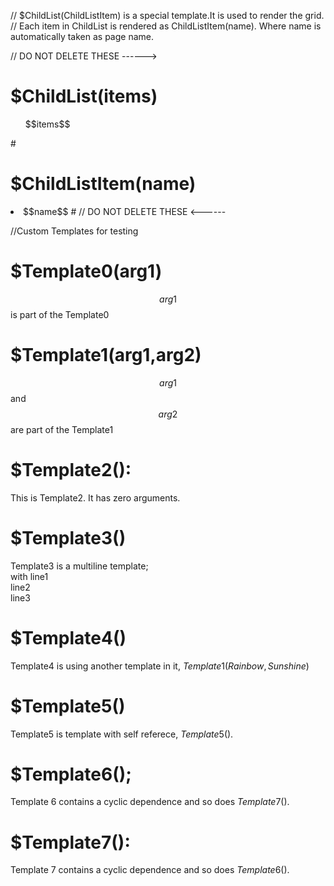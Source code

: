 // $ChildList(ChildListItem) is a special template.It is used to render the grid.
// Each item in ChildList is rendered as ChildListItem(name). Where name is automatically taken as page name.

// DO NOT DELETE THESE ------>
# $ChildList(items)
<ul>$$items$$</ul>
#

# $ChildListItem(name)
<li>$$name$$
#
// DO NOT DELETE THESE <------

//Custom Templates for testing

# $Template0(arg1)
$$arg1$$ is part of the Template0 <br>
#

# $Template1(arg1,arg2)
$$arg1$$ and $$arg2$$ are part of the Template1<br>
#

# $Template2():
This is Template2. It has zero arguments.<br>
#

# $Template3()
Template3 is a multiline template;<br>
with line1<br>
line2<br>
line3<br>
#

# $Template4()
Template4 is using another template in it, $Template1(Rainbow,Sunshine)$<br>
#

# $Template5()
Template5 is template with self referece, $Template5()$.<br>
#

# $Template6();
Template 6 contains a cyclic dependence and so does $Template7()$.<br>
#

# $Template7():
Template 7 contains a cyclic dependence and so does $Template6()$.<br>
#
